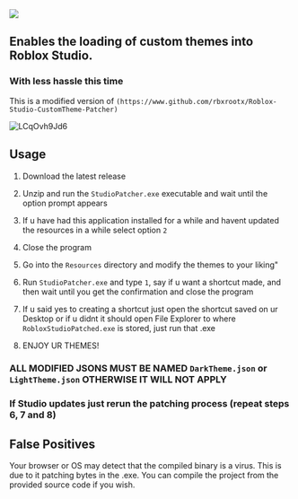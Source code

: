 <img src="icon.ico" />

## Enables the loading of custom themes into Roblox Studio.
### With less hassle this time
This is a modified version of `(https://www.github.com/rbxrootx/Roblox-Studio-CustomTheme-Patcher)`

![LCqOvh9Jd6](https://www.github.com/Ossyence/Roblox-Studio-CustomTheme-Patcher_Fancied/assets/110287364/3254ff46-f9ea-4660-8b14-a4ccda47a65b)

## Usage

1. Download the latest release
2. Unzip and run the `StudioPatcher.exe` executable and wait until the option prompt appears
3. If u have had this application installed for a while and havent updated the resources in a while select option `2`
4. Close the program
5. Go into the `Resources` directory and modify the themes to your liking"
6. Run `StudioPatcher.exe` and type `1`, say if u want a shortcut made, and then wait until you get the confirmation and close the program
7. If u said yes to creating a shortcut just open the shortcut saved on ur Desktop or if u didnt it should open File Explorer to where `RobloxStudioPatched.exe` is stored, just run that .exe

8. ENJOY UR THEMES!

### ALL MODIFIED JSONS MUST BE NAMED  `DarkTheme.json` or `LightTheme.json` OTHERWISE IT WILL NOT APPLY
### If Studio updates just rerun the patching process (repeat steps 6, 7 and 8)

## False Positives

Your browser or OS may detect that the compiled binary is a virus. This is due to it patching bytes in the .exe. You can compile the project from the provided source code if you wish.
